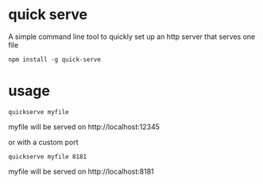 # quick serve
A simple command line tool to quickly set up an http server that serves one file

```
npm install -g quick-serve
```
# usage
```
quickserve myfile
```
myfile will be served on http://localhost:12345

or with a custom port
```
quickserve myfile 8181
```
myfile will be served on http://localhost:8181